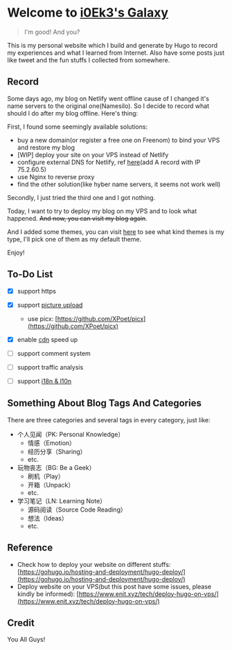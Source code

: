 # Welcome to [i0Ek3's Galaxy](https://niter.top)


> I'm good! And you?


This is my personal website which I build and generate by Hugo to record my experiences and what I learned from Internet. Also have some posts just like tweet and the fun stuffs I collected from somewhere.


## Record

Some days ago, my blog on Netlify went offline cause of I changed it's name servers to the original one(Namesilo). So I decide to record what should I do after my blog offline. Here's thing:

First, I found some seemingly available solutions:

- buy a new domain(or register a free one on Freenom) to bind your VPS and restore my blog
- [WIP] deploy your site on your VPS instead of Netlify
- configure external DNS for Netlify, ref [here](https://docs.netlify.com/domains-https/custom-domains/configure-external-dns/)(add A record with IP 75.2.60.5)
- use Nginx to reverse proxy
- find the other solution(like hyber name servers, it seems not work well)

Secondly, I just tried the third one and I got nothing. 

Today, I want to try to deploy my blog on my VPS and to look what happened. ~~And now, you can visit my blog again~~. 

And I added some themes, you can visit [here](https://github.com/i0Ek3/niter.top/tree/master/themes) to see what kind themes is my type, I'll pick one of them as my default theme.

Enjoy!




## To-Do List

- [x] support https
- [x] support [picture upload](https://github.com/Molunerfinn/PicGo)
    - use picx: [https://github.com/XPoet/picx](https://github.com/XPoet/picx)
- [x] enable [cdn](https://www.jsdelivr.com/) speed up
- [ ] support comment system
- [ ] support traffic analysis
- [ ] support [i18n & l10n](https://www.bmpi.dev/dev/i18n-l10n/)



## Something About Blog Tags And Categories

There are three categories and several tags in every category, just like:

- 个人见闻（PK: Personal Knowledge）
    - 情感（Emotion）
    - 经历分享（Sharing）
    - etc.
- 玩物丧志（BG: Be a Geek）
    - 刷机（Play）
    - 开箱（Unpack）
    - etc.
- 学习笔记（LN: Learning Note）
    - 源码阅读（Source Code Reading）
    - 想法（Ideas）
    - etc.


## Reference

- Check how to deploy your website on different stuffs: [https://gohugo.io/hosting-and-deployment/hugo-deploy/](https://gohugo.io/hosting-and-deployment/hugo-deploy/)
- Deploy website on your VPS(but this post have some issues, please kindly be informed): [https://www.enit.xyz/tech/deploy-hugo-on-vps/](https://www.enit.xyz/tech/deploy-hugo-on-vps/)



## Credit

You All Guys!
